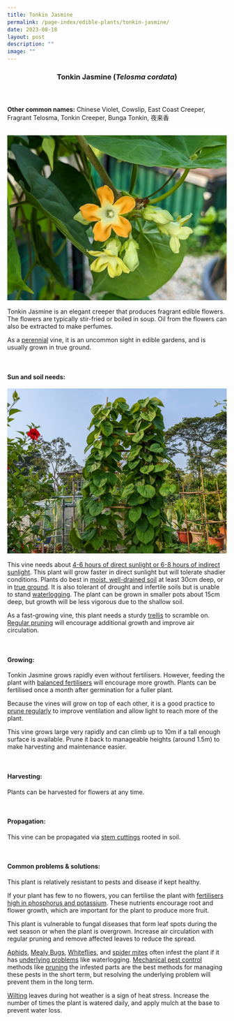 ```yaml
---
title: Tonkin Jasmine
permalink: /page-index/edible-plants/tonkin-jasmine/
date: 2023-08-18
layout: post
description: ""
image: ""
---
```

<header>
	<h3>Tonkin Jasmine (<em>Telosma cordata</em>)</h3>
</header>
	
<section>
	<p><strong>Other common names:</strong> Chinese Violet, Cowslip, East Coast Creeper, Fragrant Telosma, Tonkin Creeper, Bunga Tonkin, 夜来香</p>
	<br>
</section>

<section>
	<img title="Tonkin Jasmine flowers. Photo by Jacqueline Chua." src="/images/Plants/tonkinjasmine_jacquelinechua.jpg">
	<p>Tonkin Jasmine is an elegant creeper that produces fragrant edible flowers. The flowers are typically stir-fried or boiled in soup. Oil from the flowers can also be extracted to make perfumes.</p>
	<p>As a <a href="/learn-more-about-gardening/glossary/#p">perennial</a> vine, it is an uncommon sight in edible gardens, and is usually grown in true ground.</p>       
	<br>
</section>

<section>
	<h4>Sun and soil needs:</h4>
	<img title="Tonkin Jasmine growing up a square trellis. Photo by Jacqueline Chua." src="/images/Plants/tonkinjasmine_trellis_jacquelinechua.jpg"> 
	<p>This vine needs about <a href="/page-index/horticulture-techniques/gauging-light/">4-6 hours of direct sunlight or 6-8 hours of indirect sunlight</a>. This plant will grow faster in direct sunlight but will tolerate shadier conditions. Plants do best in <a href="/page-index/horticulture-techniques/soil/">moist, well-drained soil</a> at least 30cm deep, or in <a href="/page-index/horticulture-techniques/true-ground/">true ground</a>. It is also tolerant of drought and infertile soils but is unable to stand <a href="/page-index/plant-problems/waterlogging/">waterlogging</a>. The plant can be grown in smaller pots about 15cm deep, but growth will be less vigorous due to the shallow soil.</p>
	<p>As a fast-growing vine, this plant needs a sturdy <a href="/page-index/hardscapes/trellises/">trellis</a> to scramble on. <a href="/page-index/horticulture-techniques/pruning/">Regular pruning</a> will encourage additional growth and improve air circulation.</p>
	<br>
</section>

<section>
  <h4>Growing:</h4>
	<p>Tonkin Jasmine grows rapidly even without fertilisers. However, feeding the plant with <a href="/page-index/horticulture-techniques/fertilising/">balanced fertilisers</a> will encourage more growth. Plants can be fertilised once a month after germination for a fuller plant.</p>
	<p>Because the vines will grow on top of each other, it is a good practice to <a href="/page-index/horticulture-techniques/pruning/">prune regularly</a> to improve ventilation and allow light to reach more of the plant.</p>
	<p>This vine grows large very rapidly and can climb up to 10m if a tall enough surface is available. Prune it back to manageable heights (around 1.5m) to make harvesting and maintenance easier.</p>
	<br>
</section>

<section>
	<h4>Harvesting:</h4>
	<p>Plants can be harvested for flowers at any time.</p>
	<br>
</section>

<section>
	<h4>Propagation:</h4>
	<p>This vine can be propagated via <a href="/page-index/horticulture-techniques/propagating-by-cuttings/">stem cuttings</a> rooted in soil.</p>
	<br>
</section>

<section>
	<h4>Common problems &amp; solutions:</h4>
	<p>This plant is relatively resistant to pests and disease if kept healthy.</p>
	<p>If your plant has few to no flowers, you can fertilise the plant with <a href="/page-index/horticulture-techniques/fertilising/">fertilisers high in phosphorus and potassium</a>. These nutrients encourage root and flower growth, which are important for the plant to produce more fruit.</p>
	<p>This plant is vulnerable to fungal diseases that form leaf spots during the wet season or when the plant is overgrown. Increase air circulation with regular pruning and remove affected leaves to reduce the spread.</p>
		<p><a href="/page-index/pests/aphids/">Aphids</a>, <a href="/page-index/pests/mealy-bugs/">Mealy Bugs</a>, <a href="/page-index/pests/whiteflies/">Whiteflies</a>, and <a href="/page-index/pests/spider-mites/">spider mites</a> often infest the plant if it has <a href="/learn-more-about-gardening/plant-problems/">underlying problems</a> like waterlogging. <a href="/horticulture-techniques/pest-control/">Mechanical pest control</a> methods like <a href="/page-index/horticulture-techniques/pruning/">pruning</a> the infested parts are the best methods for managing these pests in the short term, but resolving the underlying problem will prevent them in the long term.</p>
			<p><a href="/page-index/plant-problems/wilting/">Wilting</a> leaves during hot weather is a sign of heat stress. Increase the number of times the plant is watered daily, and apply mulch at the base to prevent water loss.</p>
	<br>
</section>